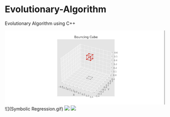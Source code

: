 # Evolutionary-Algorithm
Evolutionary Algorithm using C++

![](https://github.com/guozh52/Evolutionary-Algorithm/blob/main/Bouncing%20cube.gif)
![](Symbolic Regression.gif)
![](https://github.com/guozh52/Evolutionary-Algorithm/blob/main/Robot%20family.gif)
![](Robots-final.gif)

